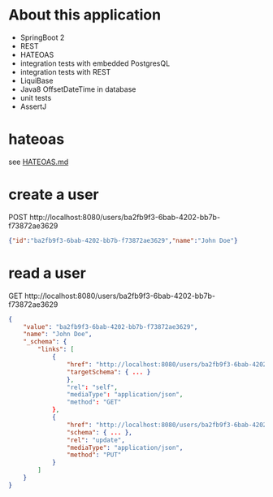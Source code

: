 # About this application

  * SpringBoot 2
  * REST
  * HATEOAS
  * integration tests with embedded PostgresQL
  * integration tests with REST
  * LiquiBase
  * Java8 OffsetDateTime in database
  * unit tests
  * AssertJ

# hateoas
see [HATEOAS.md](HATEOAS.md)

# create a user
POST http://localhost:8080/users/ba2fb9f3-6bab-4202-bb7b-f73872ae3629
```json
{"id":"ba2fb9f3-6bab-4202-bb7b-f73872ae3629","name":"John Doe"}
```

# read a user
GET http://localhost:8080/users/ba2fb9f3-6bab-4202-bb7b-f73872ae3629
```json
{
    "value": "ba2fb9f3-6bab-4202-bb7b-f73872ae3629",
    "name": "John Doe",
    "_schema": {
        "links": [
            {
                "href": "http://localhost:8080/users/ba2fb9f3-6bab-4202-bb7b-f73872ae3629",
                "targetSchema": { ... }
                },
                "rel": "self",
                "mediaType": "application/json",
                "method": "GET"
            },
            {
                "href": "http://localhost:8080/users/ba2fb9f3-6bab-4202-bb7b-f73872ae3629",
                "schema": { ... },
                "rel": "update",
                "mediaType": "application/json",
                "method": "PUT"
            }
        ]
    }
}
```
